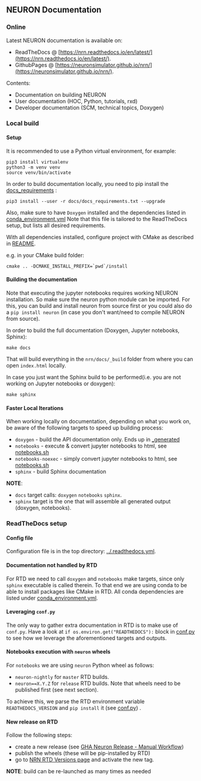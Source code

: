 ## NEURON Documentation

### Online
Latest NEURON documentation is available on:
*  ReadTheDocs @ [https://nrn.readthedocs.io/en/latest/](https://nrn.readthedocs.io/en/latest/).
* GithubPages @ [https://neuronsimulator.github.io/nrn/](https://neuronsimulator.github.io/nrn/).

Contents:
* Documentation on building NEURON
* User documentation (HOC, Python, tutorials, rxd)
* Developer documentation (SCM, technical topics, Doxygen)

### Local build

#### Setup
It is recommended to use a Python virtual environment, for example:

```
pip3 install virtualenv
python3 -m venv venv
source venv/bin/activate
```

In order to build documentation locally, you need to pip install the [docs_requirements](docs_requirements.txt) :
```
pip3 install --user -r docs/docs_requirements.txt --upgrade
```

Also, make sure to have `Doxygen` installed and the dependencies listed in [conda_environment.yml](conda_environment.yml)
Note that this file is tailored to the ReadTheDocs setup, but lists all desired requirements.

With all dependencies installed, configure project with CMake as described in [README](../README.md).

e.g. in your CMake build folder:

```
cmake .. -DCMAKE_INSTALL_PREFIX=`pwd`/install
```

#### Building the documentation

Note that executing the jupyter notebooks requires working NEURON installation. So make sure the neuron python
module can be imported. For this, you can build and install neuron from source first or you could also do a
`pip install neuron` (in case you don't want/need to compile NEURON from source).

In order to build the full documentation (Doxygen, Jupyter notebooks, Sphinx):
```
make docs
```
That will build everything in the `nrn/docs/_build` folder from where you can open `index.html` locally.

In case you just want the Sphinx build to be performed(i.e. you are not working on Jupyter notebooks or doxygen):
```
make sphinx
```

#### Faster Local Iterations

When working locally on documentation, depending on what you work on, be aware of the following targets to speed up building process:

* `doxygen` 			- build the API documentation only. Ends up in [_generated](_generated)
* `notebooks` 			- execute & convert jupyter notebooks to html, see [notebooks.sh](notebooks.sh)
* `notebooks-noexec`	- simply convert jupyter notebooks to html, see [notebooks.sh](notebooks.sh)
* `sphinx` 				- build Sphinx documentation

**NOTE**:
* `docs` target calls: `doxygen` `notebooks` `sphinx`.
* `sphinx` target is the one that will assemble all generated output (doxygen, notebooks).

### ReadTheDocs setup
#### Config file
Configuration file is in the top directory: [../.readthedocs.yml](../.readthedocs.yml).

#### Documentation not handled by RTD
For RTD we need to call `doxygen` and `notebooks` make targets, since only `sphinx` executable is called therein.
To that end we are using conda to be able to install packages like CMake in RTD.
All conda dependencies are listed under [conda_environment.yml](conda_environment.yml).

#### Leveraging `conf.py`
The only way to gather extra documentation in RTD is to make use of `conf.py`.
Have a look at `if os.environ.get("READTHEDOCS"):` block in [conf.py](conf.py) to see how we leverage the aforementioned targets and outputs.

#### Notebooks execution with `neuron` wheels
For `notebooks` we are using `neuron` Python wheel as follows:
* `neuron-nightly` for `master` RTD builds.
* `neuron==X.Y.Z` for `release` RTD builds. Note that wheels need to be published first (see next section).

To achieve this, we parse the RTD environment variable `READTHEDOCS_VERSION` and `pip install` it (see [conf.py](conf.py)) .

#### New release on RTD
Follow the following steps:
* create a new release (see [GHA Neuron Release - Manual Workflow](https://github.com/neuronsimulator/nrn/actions?query=workflow%3A%22NEURON+Release%22))
* publish the wheels (these will be pip-installed by RTD)
* go to [NRN RTD Versions page](https://readthedocs.org/projects/nrn/versions/) and activate the new tag.  

**NOTE**: build can be re-launched as many times as needed
 
